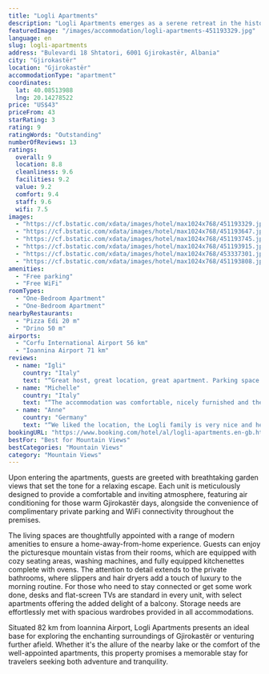 ```yaml
---
title: "Logli Apartments"
description: "Logli Apartments emerges as a serene retreat in the historic heart of Gjirokastër, boasting a prime location just a stone's throw away from the tranquil Zaravina Lake."
featuredImage: "/images/accommodation/logli-apartments-451193329.jpg"
language: en
slug: logli-apartments
address: "Bulevardi 18 Shtatori, 6001 Gjirokastër, Albania"
city: "Gjirokastër"
location: "Gjirokastër"
accommodationType: "apartment"
coordinates:
  lat: 40.08513988
  lng: 20.14278522
price: "US$43"
priceFrom: 43
starRating: 3
rating: 9
ratingWords: "Outstanding"
numberOfReviews: 13
ratings:
  overall: 9
  location: 8.8
  cleanliness: 9.6
  facilities: 9.2
  value: 9.2
  comfort: 9.4
  staff: 9.6
  wifi: 7.5
images:
  - "https://cf.bstatic.com/xdata/images/hotel/max1024x768/451193329.jpg?k=ca3a56bc991ce441e51cc3acbf9721012ace4e9cec63b25c4d93506996fec631&o=&hp=1"
  - "https://cf.bstatic.com/xdata/images/hotel/max1024x768/451193647.jpg?k=cb694734092fd3eb5b4a6057b2fae5df3b7a048caaa7ba329578b81ce7a7087a&o=&hp=1"
  - "https://cf.bstatic.com/xdata/images/hotel/max1024x768/451193745.jpg?k=e05327acbd94d2c8d2b13060aae30ec1f73cdd0eb2d04fe053af2a4c80d481c0&o=&hp=1"
  - "https://cf.bstatic.com/xdata/images/hotel/max1024x768/451193915.jpg?k=dfb14ed2f98dda782443520bf5549012daebaada44903578861ff1dd6429e91b&o=&hp=1"
  - "https://cf.bstatic.com/xdata/images/hotel/max1024x768/453337301.jpg?k=3319bca9eafcc1b3df81e9201ddc0dcc8152ae1b0bf5362f8c7f667ed5d56c11&o=&hp=1"
  - "https://cf.bstatic.com/xdata/images/hotel/max1024x768/451193808.jpg?k=f8ab0863eb433e05aa1bcb7bc213561950b84a0df074c5ed4523e509803af36f&o=&hp=1"
amenities:
  - "Free parking"
  - "Free WiFi"
roomTypes:
  - "One-Bedroom Apartment"
  - "One-Bedroom Apartment"
nearbyRestaurants:
  - "Pizza Edi 20 m"
  - "Drino 50 m"
airports:
  - "Corfu International Airport 56 km"
  - "Ioannina Airport 71 km"
reviews:
  - name: "Igli"
    country: "Italy"
    text: "“Great host, great location, great apartment. Parking space right in front of the apartment, a market 5 steps away, and a bar/restaurant again in front of the apt. The host was extremely nice, replys to messages in a matter of minutes, and always...”"
  - name: "Michelle"
    country: "Italy"
    text: "“The accommodation was comfortable, nicely furnished and the owners very, very friendly!”"
  - name: "Anne"
    country: "Germany"
    text: "“We liked the location, the Logli family is very nice and helpful and it was very clean. There was the possibility to wash clothes. Towels were provided to us.”"
bookingURL: "https://www.booking.com/hotel/al/logli-apartments.en-gb.html?aid=8035640"
bestFor: "Best for Mountain Views"
bestCategories: "Mountain Views"
category: "Mountain Views"
---
```


Upon entering the apartments, guests are greeted with breathtaking garden views that set the tone for a relaxing escape. Each unit is meticulously designed to provide a comfortable and inviting atmosphere, featuring air conditioning for those warm Gjirokastër days, alongside the convenience of complimentary private parking and WiFi connectivity throughout the premises.

The living spaces are thoughtfully appointed with a range of modern amenities to ensure a home-away-from-home experience. Guests can enjoy the picturesque mountain vistas from their rooms, which are equipped with cozy seating areas, washing machines, and fully equipped kitchenettes complete with ovens. The attention to detail extends to the private bathrooms, where slippers and hair dryers add a touch of luxury to the morning routine. For those who need to stay connected or get some work done, desks and flat-screen TVs are standard in every unit, with select apartments offering the added delight of a balcony. Storage needs are effortlessly met with spacious wardrobes provided in all accommodations.

Situated 82 km from Ioannina Airport, Logli Apartments presents an ideal base for exploring the enchanting surroundings of Gjirokastër or venturing further afield. Whether it's the allure of the nearby lake or the comfort of the well-appointed apartments, this property promises a memorable stay for travelers seeking both adventure and tranquility.